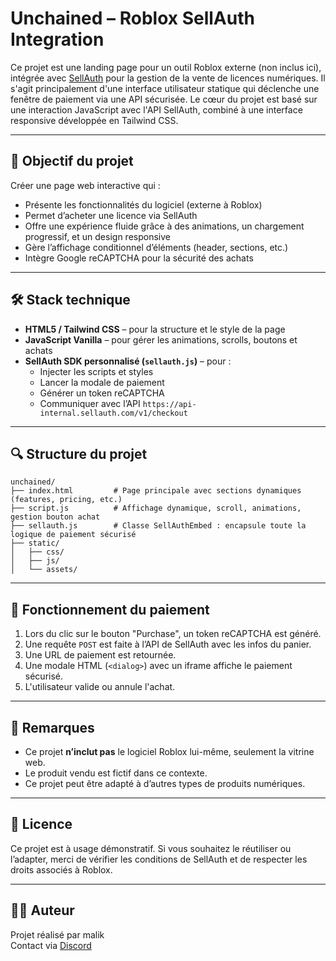# Unchained – Roblox SellAuth Integration

Ce projet est une landing page pour un outil Roblox externe (non inclus ici), intégrée avec [SellAuth](https://sellauth.com) pour la gestion de la vente de licences numériques. Il s'agit principalement d'une interface utilisateur statique qui déclenche une fenêtre de paiement via une API sécurisée. Le cœur du projet est basé sur une interaction JavaScript avec l'API SellAuth, combiné à une interface responsive développée en Tailwind CSS.

---

## 🧠 Objectif du projet

Créer une page web interactive qui :
- Présente les fonctionnalités du logiciel (externe à Roblox)
- Permet d’acheter une licence via SellAuth
- Offre une expérience fluide grâce à des animations, un chargement progressif, et un design responsive
- Gère l’affichage conditionnel d’éléments (header, sections, etc.)
- Intègre Google reCAPTCHA pour la sécurité des achats

---

## 🛠️ Stack technique

- **HTML5 / Tailwind CSS** – pour la structure et le style de la page
- **JavaScript Vanilla** – pour gérer les animations, scrolls, boutons et achats
- **SellAuth SDK personnalisé (`sellauth.js`)** – pour :
  - Injecter les scripts et styles
  - Lancer la modale de paiement
  - Générer un token reCAPTCHA
  - Communiquer avec l’API `https://api-internal.sellauth.com/v1/checkout`

---

## 🔍 Structure du projet

```
unchained/
├── index.html         # Page principale avec sections dynamiques (features, pricing, etc.)
├── script.js          # Affichage dynamique, scroll, animations, gestion bouton achat
├── sellauth.js        # Classe SellAuthEmbed : encapsule toute la logique de paiement sécurisé
├── static/
│   ├── css/
│   ├── js/
│   └── assets/
```

---

## 🧩 Fonctionnement du paiement

1. Lors du clic sur le bouton "Purchase", un token reCAPTCHA est généré.
2. Une requête `POST` est faite à l’API de SellAuth avec les infos du panier.
3. Une URL de paiement est retournée.
4. Une modale HTML (`<dialog>`) avec un iframe affiche le paiement sécurisé.
5. L'utilisateur valide ou annule l'achat.

---

## 🚧 Remarques

- Ce projet **n’inclut pas** le logiciel Roblox lui-même, seulement la vitrine web.
- Le produit vendu est fictif dans ce contexte.
- Ce projet peut être adapté à d’autres types de produits numériques.

---

## 📝 Licence

Ce projet est à usage démonstratif. Si vous souhaitez le réutiliser ou l’adapter, merci de vérifier les conditions de SellAuth et de respecter les droits associés à Roblox.

---

## 🙋‍♂️ Auteur

Projet réalisé par malik  
Contact via [Discord](https://discord.com/)
